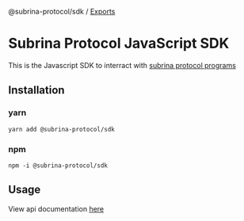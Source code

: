 @subrina-protocol/sdk / [Exports](modules.md)

# Subrina Protocol JavaScript SDK

This is the Javascript SDK to interract with [subrina protocol programs](https://github.com/subrina-protocol/subrina)

## Installation

### yarn

```
yarn add @subrina-protocol/sdk
```

### npm

```
npm -i @subrina-protocol/sdk
```

## Usage
View api documentation [here](docs/modules.md)
